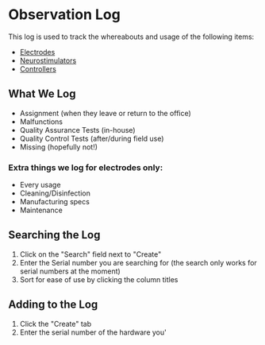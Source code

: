 # Observation Log
This log is used to track the whereabouts and usage of the following items:
* [Electrodes](electrode)
* [Neurostimulators](neurostimulator)
* [Controllers](controller)

## What We Log
* Assignment (when they leave or return to the office)
* Malfunctions
* Quality Assurance Tests (in-house)
* Quality Control Tests (after/during field use)
* Missing (hopefully not!)

### Extra things we log for electrodes only:
* Every usage
* Cleaning/Disinfection
* Manufacturing specs
* Maintenance

## Searching the Log
1. Click on the "Search" field next to "Create"
2. Enter the Serial number you are searching for (the search only works for serial numbers at the moment)
3. Sort for ease of use by clicking the column titles

## Adding to the Log
1. Click the "Create" tab
2. Enter the serial number of the hardware you'